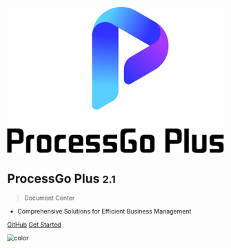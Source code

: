 <!-- _coverpage.md -->

![logo](./assets/PGO%20Plus%20Logo_Vertical.png ':size=100%')

# ProcessGo Plus <small>2.1</small>

> Document Center

- Comprehensive Solutions for Efficient Business Management

[GitHub]()
[Get Started](README.md)  <!-- 或者使用跳转到 guide.md 的路径 [Get Started](#/guide) -->

<!-- 背景色 -->
![color](#fff)